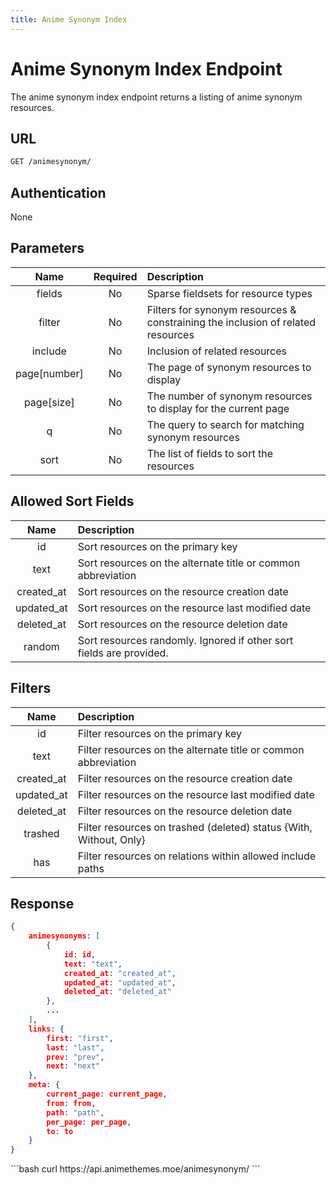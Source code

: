 ```yaml
---
title: Anime Synonym Index
---
```


<Block>

# Anime Synonym Index Endpoint

The anime synonym index endpoint returns a listing of anime synonym resources.

## URL

```sh
GET /animesynonym/
```

## Authentication

None

## Parameters

| Name         | Required | Description                                                                     |
| :----------: | :------: | :------------------------------------------------------------------------------ |
| fields       | No       | Sparse fieldsets for resource types                                             |
| filter       | No       | Filters for synonym resources & constraining the inclusion of related resources |
| include      | No       | Inclusion of related resources                                                  |
| page[number] | No       | The page of synonym resources to display                                        |
| page[size]   | No       | The number of synonym resources to display for the current page                 |
| q            | No       | The query to search for matching synonym resources                              |
| sort         | No       | The list of fields to sort the resources                                        |

## Allowed Sort Fields

|    Name    | Description                                                         |
| :--------: | :------------------------------------------------------------------ |
| id         | Sort resources on the primary key                                   |
| text       | Sort resources on the alternate title or common abbreviation        |
| created_at | Sort resources on the resource creation date                        |
| updated_at | Sort resources on the resource last modified date                   |
| deleted_at | Sort resources on the resource deletion date                        |
| random     | Sort resources randomly. Ignored if other sort fields are provided. |

## Filters

|    Name    | Description                                                        |
| :--------: | :----------------------------------------------------------------- |
| id         | Filter resources on the primary key                                |
| text       | Filter resources on the alternate title or common abbreviation     |
| created_at | Filter resources on the resource creation date                     |
| updated_at | Filter resources on the resource last modified date                |
| deleted_at | Filter resources on the resource deletion date                     |
| trashed    | Filter resources on trashed (deleted) status {With, Without, Only} |
| has        | Filter resources on relations within allowed include paths         |

## Response

```json
{
    animesynonyms: [
        {
            id: id,
            text: "text",
            created_at: "created_at",
            updated_at: "updated_at",
            deleted_at: "deleted_at"
        },
        ...
    ],
    links: {
        first: "first",
        last: "last",
        prev: "prev",
        next: "next"
    },
    meta: {
        current_page: current_page,
        from: from,
        path: "path",
        per_page: per_page,
        to: to
    }
}
```

<Example>

<CURL>
```bash
curl https://api.animethemes.moe/animesynonym/
```
</CURL>

</Example>

</Block>